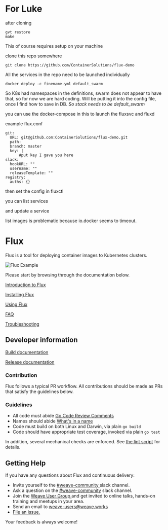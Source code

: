 # For Luke

after cloning

```
gvt restore
make
```
This of course requires setup on your machine

clone this repo somewhere

```
git clone https://github.com/ContainerSolutions/flux-demo
```
All the services in the repo need to be launched individually

```
docker deploy -c finename.yml default_swarm
```
So K8s had namespaces in the definitions, swarm does not appear to have that, so for now we are hard coding. 
Will be putting it into the config file, once I find how to save in DB.
*So stack needs to be default_swarm*

you can use the docker-compose in this to launch the fluxsvc and fluxd

example flux.conf
```
git:
  URL: git@github.com:ContainerSolutions/flux-demo.git
  path: 
  branch: master
  key: |
      #put key I gave you here
slack:
  hookURL: ""
  username: ""
  releaseTemplate: ""
registry:
  auths: {}
```

then set the config in fluxctl

you can list services

and update a service

list images is problematic because io.docker seems to timeout.



# Flux

Flux is a tool for deploying container images to Kubernetes clusters.

![Flux Example](https://cloud.githubusercontent.com/assets/8793723/22978790/0d58861a-f38c-11e6-92d4-ce3f869e1ace.gif)

Please start by browsing through the documentation below.

[Introduction to Flux](/site/introduction.md)

[Installing Flux](/site/installing.md)

[Using Flux](/site/using.md)

[FAQ](/site/faq.md)

[Troubleshooting](/site/troubleshooting.md)

## Developer information

[Build documentation](/site/building.md)

[Release documentation](/internal_docs/releasing.md)

### Contribution

Flux follows a typical PR workflow.
All contributions should be made as PRs that satisfy the guidelines below.

### Guidelines

- All code must abide [Go Code Review Comments](https://github.com/golang/go/wiki/CodeReviewComments)
- Names should abide [What's in a name](https://talks.golang.org/2014/names.slide#1)
- Code must build on both Linux and Darwin, via plain `go build`
- Code should have appropriate test coverage, invoked via plain `go test`

In addition, several mechanical checks are enforced.
See [the lint script](/lint) for details.

## <a name="help"></a>Getting Help

If you have any questions about Flux and continuous delivery:

- Invite yourself to the <a href="https://weaveworks.github.io/community-slack/" target="_blank"> #weave-community </a> slack channel.
- Ask a question on the <a href="https://weave-community.slack.com/messages/general/"> #weave-community</a> slack channel.
- Join the <a href="https://www.meetup.com/pro/Weave/"> Weave User Group </a> and get invited to online talks, hands-on training and meetups in your area.
- Send an email to <a href="mailto:weave-users@weave.works">weave-users@weave.works</a>
- <a href="https://github.com/ContainerSolutions/flux/issues/new">File an issue.</a>

Your feedback is always welcome!
